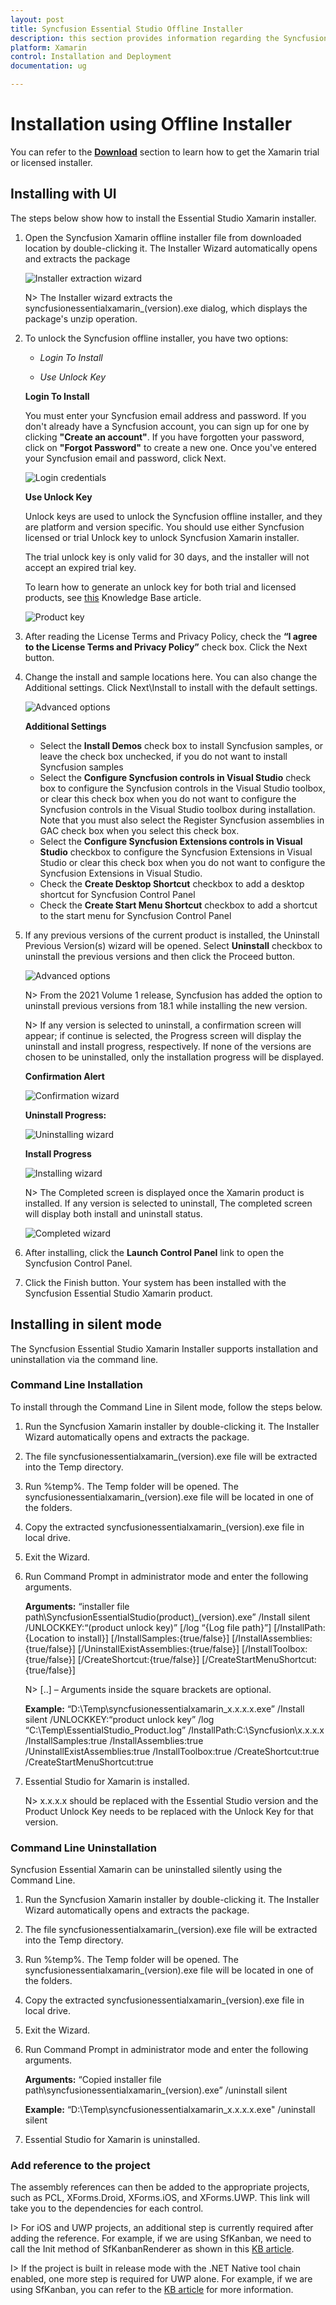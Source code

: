```yaml
---
layout: post
title: Syncfusion Essential Studio Offline Installer
description: this section provides information regarding the Syncfusion Xamarin Offline installer and steps for installing it
platform: Xamarin
control: Installation and Deployment
documentation: ug

---
```


# Installation using Offline Installer

You can refer to the [**Download**](https://help.syncfusion.com/xamarin/installation/download) section to learn how to get the Xamarin trial or licensed installer.

## Installing with UI   

The steps below show how to install the Essential Studio Xamarin installer.

1.	Open the Syncfusion Xamarin offline installer file from downloaded location by double-clicking it. The Installer Wizard automatically opens and extracts the package

    ![Installer extraction wizard](Platform_images/Step-by-Step-Installation_img1.png)

    N> The Installer wizard extracts the syncfusionessentialxamarin_(version).exe dialog, which displays the package's unzip operation.

2.	To unlock the Syncfusion offline installer, you have two options:

   
    * *Login To Install*
   
    * *Use Unlock Key*
   
   
   
    **Login To Install**
   
    You must enter your Syncfusion email address and password. If you don't already have a Syncfusion account, you can sign up for one by clicking **"Create an account"**. If you have forgotten your password, click on **"Forgot Password"** to create a new one. Once you've entered your Syncfusion email and password, click Next.

    ![Login credentials](Platform_images/Step-by-Step-Installation_img2.png)   


    **Use Unlock Key**
   
    Unlock keys are used to unlock the Syncfusion offline installer, and they are platform and version specific. You should use either Syncfusion licensed or trial Unlock key to unlock Syncfusion Xamarin installer.
   
    The trial unlock key is only valid for 30 days, and the installer will not accept an expired trial key. 
   
    To learn how to generate an unlock key for both trial and licensed products, see [this](https://www.syncfusion.com/kb/2326) Knowledge Base article.

    ![Product key](Platform_images/Step-by-Step-Installation_img3.png)   


3.	After reading the License Terms and Privacy Policy, check the **“I agree to the License Terms and Privacy Policy”** check box. Click the Next button.


4.	Change the install and sample locations here. You can also change the Additional settings. Click Next\Install to install with the default settings.


    ![Advanced options](Platform_images/Step-by-Step-Installation_img4.png)

    **Additional Settings**
    
	* Select the **Install Demos** check box to install Syncfusion samples, or leave the check box unchecked, if you do not want to install Syncfusion samples
    * Select the **Configure Syncfusion controls in Visual Studio** check box to configure the Syncfusion controls in the Visual Studio toolbox, or clear this check box when you do not want to configure the Syncfusion controls in the Visual Studio toolbox during installation. Note that you must also select the Register Syncfusion assemblies in GAC check box when you select this check box.
    * Select the **Configure Syncfusion Extensions controls in Visual Studio** checkbox to configure the Syncfusion Extensions in Visual Studio or clear this check box when you do not want to configure the Syncfusion Extensions in Visual Studio.
	* Check the **Create Desktop Shortcut** checkbox to add a desktop shortcut for Syncfusion Control Panel
    * Check the **Create Start Menu Shortcut** checkbox to add a shortcut to the start menu for Syncfusion Control Panel




5.	If any previous versions of the current product is installed, the Uninstall Previous Version(s) wizard will be opened. Select **Uninstall** checkbox to uninstall the previous versions and then click the Proceed button.


    ![Advanced options](Platform_images/Step-by-Step-Installation_img7.png)
	
	
	N> From the 2021 Volume 1 release, Syncfusion has added the option to uninstall previous versions from 18.1 while installing the new version.
	
	
	N> If any version is selected to uninstall, a confirmation screen will appear; if continue is selected, the Progress screen will display the uninstall and install progress, respectively. If none of the versions are chosen to be uninstalled, only the installation progress will be displayed.
	
	**Confirmation Alert**
	
	![Confirmation wizard](Platform_images/Step-by-Step-Installation_img8.png)
	
	**Uninstall Progress:**
	
	![Uninstalling wizard](Platform_images/Step-by-Step-Installation_img9.png)
	
	**Install Progress**
	
	![Installing wizard](Platform_images/Step-by-Step-Installation_img5.png)

    N> The Completed screen is displayed once the Xamarin product is installed. If any version is selected to uninstall, The completed screen will display both install and uninstall status.
	
	![Completed wizard](Platform_images/Step-by-Step-Installation_img10.png)
	
7.  After installing, click the **Launch Control Panel** link to open the Syncfusion Control Panel.


8.  Click the Finish button. Your system has been installed with the Syncfusion Essential Studio Xamarin product.

## Installing in silent mode

The Syncfusion Essential Studio Xamarin Installer supports installation and uninstallation via the command line.

### Command Line Installation

To install through the Command Line in Silent mode, follow the steps below.

1.	Run the Syncfusion Xamarin installer by double-clicking it. The Installer Wizard automatically opens and extracts the package.
2.	The file syncfusionessentialxamarin_(version).exe file will be extracted into the Temp directory.
3.	Run %temp%. The Temp folder will be opened. The syncfusionessentialxamarin_(version).exe file will be located in one of the folders.
4.	Copy the extracted syncfusionessentialxamarin_(version).exe file in local drive.
5.	Exit the Wizard.
6.	Run Command Prompt in administrator mode and enter the following arguments.


    **Arguments:** “installer file path\SyncfusionEssentialStudio(product)_(version).exe” /Install silent /UNLOCKKEY:“(product unlock key)” [/log “{Log file path}”] [/InstallPath:{Location to install}] [/InstallSamples:{true/false}] [/InstallAssemblies:{true/false}] [/UninstallExistAssemblies:{true/false}] [/InstallToolbox:{true/false}] [/CreateShortcut:{true/false}] [/CreateStartMenuShortcut:{true/false}]


    N> [..] – Arguments inside the square brackets are optional.

    **Example:** “D:\Temp\syncfusionessentialxamarin_x.x.x.x.exe” /Install silent /UNLOCKKEY:“product unlock key” /log “C:\Temp\EssentialStudio_Product.log” /InstallPath:C:\Syncfusion\x.x.x.x /InstallSamples:true /InstallAssemblies:true /UninstallExistAssemblies:true /InstallToolbox:true /CreateShortcut:true /CreateStartMenuShortcut:true

	
7.  Essential Studio for Xamarin is installed.

    N> x.x.x.x should be replaced with the Essential Studio version and the Product Unlock Key needs to be replaced with the Unlock Key for that version.
   

### Command Line Uninstallation

Syncfusion Essential Xamarin can be uninstalled silently using the Command Line.

1.	Run the Syncfusion Xamarin installer by double-clicking it. The Installer Wizard automatically opens and extracts the package.
2.	The file syncfusionessentialxamarin_(version).exe file will be extracted into the Temp directory.
3.	Run %temp%. The Temp folder will be opened. The syncfusionessentialxamarin_(version).exe file will be located in one of the folders.
4.	Copy the extracted syncfusionessentialxamarin_(version).exe file in local drive.
5.	Exit the Wizard.
6.	Run Command Prompt in administrator mode and enter the following arguments.

   
    **Arguments:** “Copied installer file path\syncfusionessentialxamarin_(version).exe” /uninstall silent 

    **Example:** “D:\Temp\syncfusionessentialxamarin_x.x.x.x.exe" /uninstall silent


7.  Essential Studio for Xamarin is uninstalled.

### Add reference to the project

The assembly references can then be added to the appropriate projects, such as PCL, XForms.Droid, XForms.iOS, and XForms.UWP. This link will take you to the dependencies for each control.

I> For iOS and UWP projects, an additional step is currently required after adding the reference. For example, if we are using SfKanban, we need to call the Init method of SfKanbanRenderer as shown in this [KB article](https://www.syncfusion.com/kb/7171).

I> If the project is built in release mode with the .NET Native tool chain enabled, one more step is required for UWP alone. For example, if we are using SfKanban, you can refer to the [KB article](https://www.syncfusion.com/kb/7170) for more information.
